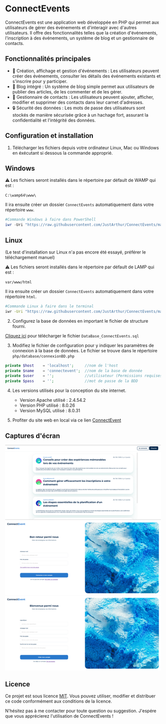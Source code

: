 # ConnectEvents

ConnectEvents est une application web développée en PHP qui permet aux utilisateurs de gérer des événements et d'interagir avec d'autres utilisateurs. Il offre des fonctionnalités telles que la création d'événements, l'inscription à des événements, un système de blog et un gestionnaire de contacts.

## Fonctionnalités principales

- 🔖 Création, affichage et gestion d'événements : Les utilisateurs peuvent créer des événements, consulter les détails des événements existants et s'inscrire pour y participer.
- 📝 Blog intégré : Un système de blog simple permet aux utilisateurs de publier des articles, de les commenter et de les gérer.
- 📇 Gestionnaire de contacts : Les utilisateurs peuvent ajouter, afficher, modifier et supprimer des contacts dans leur carnet d'adresses.
- 🔒 Sécurité des données : Les mots de passe des utilisateurs sont stockés de manière sécurisée grâce à un hachage fort, assurant la confidentialité et l'intégrité des données.


## Configuration et installation

1. Télécharger les fichiers depuis votre ordinateur Linux, Mac ou Windows en éxécutant si dessous la commande approprié.

## Windows
⚠️ Les fichiers seront installés dans le répertoire par défault de WAMP qui est :
    
```C:\wamp64\www\```

Il ira ensuite créer un dossier ```ConnectEvents``` automatiquement dans votre répertoire ```www```.


```powershell
#Commande Windows à faire dans PowerShell
iwr -Uri "https://raw.githubusercontent.com/JustArthur/ConnectEvents/main/install.ps1" | iex
```

## Linux
(Le test d'installation sur Linux n'a pas encore été essayé, préférer le téléchargement manuel)

 ⚠️ Les fichiers seront installés dans le répertoire par défault de LAMP qui est :
    
```var/www/html```

Il ira ensuite créer un dossier ```ConnectEvents``` automatiquement dans votre répertoire ```html```.


```sh
#Commande Linux à faire dans le terminal
iwr -Uri "https://raw.githubusercontent.com/JustArthur/ConnectEvents/main/install.sh" | sh
```


2. Configurez la base de données en important le fichier de structure fourni.

<a href="https://github.com/JustArthur/ConnectEvents/blob/main/DataBase_ConnectEvents.sql" >Cliquez ici</a> pour télécharger le fichier ```DataBase_ConnectEvents.sql```

3. Modifiez le fichier de configuration pour y indiquer les paramètres de connexion à la base de données.
Le fichier se trouve dans le répertoire ```php/database/connexionBD.php```

```php
private $host    = 'localhost';     //nom de l'host  
private $name    = 'connectevent';  //nom de la base de donnée
private $user    = '';              //utilisateur (Permissions requises -> SELECT, INSERT, UPDATE, DELETE)
private $pass    = '';              //mot de passe de la BDD
```

4. Les versions utilisés pour la conception du site internet.
   - Version Apache utilisé : 2.4.54.2
   - Version PHP utilisé : 8.0.26
   - Version MySQL utilisé : 8.0.31

6. Profiter du site web en local via ce lien <a href="http://127.0.0.1/ConnectEvents">ConnectEvent</a>

## Captures d'écran
<img src="https://github.com/JustArthur/ConnectEvents/blob/main/screenshot/ConnectEvent_1.png?raw=true"/>
<img src="https://github.com/JustArthur/ConnectEvents/blob/main/screenshot/ConnectEvent_2.png?raw=true"/>
<img src="https://github.com/JustArthur/ConnectEvents/blob/main/screenshot/ConnectEvent_3.png?raw=true"/>


## Licence

Ce projet est sous licence [MIT](LICENSE). Vous pouvez utiliser, modifier et distribuer ce code conformément aux conditions de la licence.

N'hésitez pas à me contacter pour toute question ou suggestion. J'espére que vous apprécierez l'utilisation de ConnectEvents !

